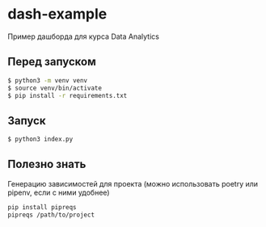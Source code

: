# dash-example

Пример дашборда для курса Data Analytics

## Перед запуском
```bash
$ python3 -m venv venv
$ source venv/bin/activate
$ pip install -r requirements.txt
```

## Запуск
```bash
$ python3 index.py
```

## Полезно знать
Генерацию зависимостей для проекта (можно использовать poetry или pipenv, если с ними удобнее)
```bash
pip install pipreqs
pipreqs /path/to/project
```
